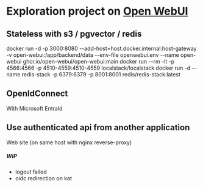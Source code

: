 
# Exploration project on [Open WebUI](https://openwebui.com/)

## Stateless with s3 / pgvector / redis
docker run -d -p 3000:8080 --add-host=host.docker.internal:host-gateway -v open-webui:/app/backend/data --env-file openwebui.env --name open-webui ghcr.io/open-webui/open-webui:main
docker run --rm -it -p 4566:4566 -p 4510-4559:4510-4559 localstack/localstack
docker run -d --name redis-stack -p 6379:6379 -p 8001:8001 redis/redis-stack:latest

## OpenIdConnect
With Microsoft EntraId

## Use authenticated api from another application
Web site (on same host with nginx reverse-proxy)

##### WIP
- logout failed
- oidc redirection on kat 

